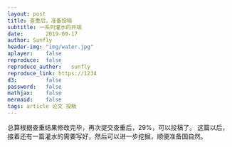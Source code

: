 ```yaml
---
layout: post
title: 查重后，准备投稿
subtitle: 一系列灌水的开端
date:       2019-09-17
author: Sunfly
header-img: "img/water.jpg"
aplayer:    false
reproduce:  false
reproduce_auther:   sunfly
reproduce_link: https://1234
d3:         false
password:   false
mathjax:    false
mermaid:    false
tags: article 论文 投稿
---
```

总算根据查重结果修改完毕，再次提交查重后，29%，可以投稿了。
这篇以后，接着还有一篇灌水的需要写好，然后可以进一步挖掘，顺便准备国自然。